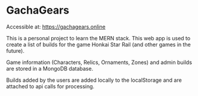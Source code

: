 # GachaGears
Accessible at: https://gachagears.online

This is a personal project to learn the MERN stack.
This web app is used to create a list of builds for the game Honkai Star Rail (and other games in the future).

Game information (Characters, Relics, Ornaments, Zones) and admin builds are stored in a MongoDB database.

Builds added by the users are added locally to the localStorage and are attached to api calls for processing.
